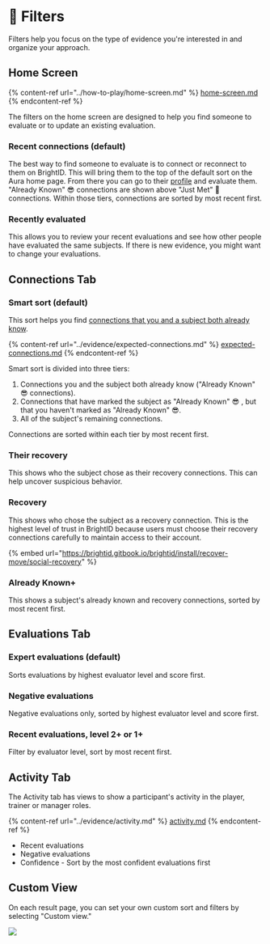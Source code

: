 # 🔽 Filters

Filters help you focus on the type of evidence you're interested in and organize your approach.

## Home Screen

{% content-ref url="../how-to-play/home-screen.md" %}
[home-screen.md](../how-to-play/home-screen.md)
{% endcontent-ref %}

The filters on the home screen are designed to help you find someone to evaluate or to update an existing evaluation.

### Recent connections (default)

The best way to find someone to evaluate is to connect or reconnect to them on BrightID. This will bring them to the top of the default sort on the Aura home page. From there you can go to their [profile](../how-to-play/connections.md) and evaluate them. "Already Known" 😎 connections are shown above "Just Met" 👋 connections. Within those tiers, connections are sorted by most recent first.

### Recently evaluated

This allows you to review your recent evaluations and see how other people have evaluated the same subjects. If there is new evidence, you might want to change your evaluations.

## Connections Tab

### Smart sort (default)

This sort helps you find [connections that you and a subject both already know](../evidence/expected-connections.md).

{% content-ref url="../evidence/expected-connections.md" %}
[expected-connections.md](../evidence/expected-connections.md)
{% endcontent-ref %}

Smart sort is divided into three tiers:

1. Connections you and the subject both already know ("Already Known" 😎 connections).
2. Connections that have marked the subject as "Already Known" 😎 , but that you haven't marked as "Already Known" 😎.
3. All of the subject's remaining connections.

Connections are sorted within each tier by most recent first.

### Their recovery

This shows who the subject chose as their recovery connections. This can help uncover suspicious behavior.

### Recovery

This shows who chose the subject as a recovery connection. This is the highest level of trust in BrightID because users must choose their recovery connections carefully to maintain access to their account.

{% embed url="https://brightid.gitbook.io/brightid/install/recover-move/social-recovery" %}

### Already Known+

This shows a subject's already known and recovery connections, sorted by most recent first.

## Evaluations Tab

### Expert evaluations (default)

Sorts evaluations by highest evaluator level and score first.

### Negative evaluations

Negative evaluations only, sorted by highest evaluator level and score first.

### Recent evaluations, level 2+ or 1+

Filter by evaluator level, sort by most recent first.

## Activity Tab

The Activity tab has views to show a participant's activity in the player, trainer or manager roles.

{% content-ref url="../evidence/activity.md" %}
[activity.md](../evidence/activity.md)
{% endcontent-ref %}

* Recent evaluations
* Negative evaluations
* Confidence - Sort by the most confident evaluations first

## Custom View

On each result page, you can set your own custom sort and filters by selecting "Custom view."

![](<../.gitbook/assets/Screenshot 2025-01-25 at 11.57.50 PM.png>)



